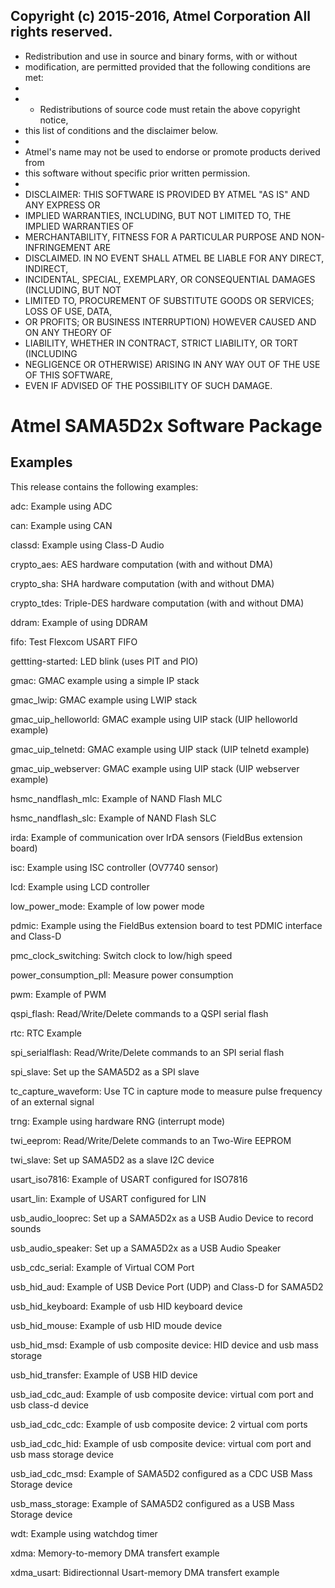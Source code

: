Copyright (c) 2015-2016, Atmel Corporation All rights reserved.
----------------------------------------------------------

* Redistribution and use in source and binary forms, with or without
* modification, are permitted provided that the following conditions are met:
*
* - Redistributions of source code must retain the above copyright notice,
* this list of conditions and the disclaimer below.
*
* Atmel's name may not be used to endorse or promote products derived from
* this software without specific prior written permission.
*
* DISCLAIMER: THIS SOFTWARE IS PROVIDED BY ATMEL "AS IS" AND ANY EXPRESS OR
* IMPLIED WARRANTIES, INCLUDING, BUT NOT LIMITED TO, THE IMPLIED WARRANTIES OF
* MERCHANTABILITY, FITNESS FOR A PARTICULAR PURPOSE AND NON-INFRINGEMENT ARE
* DISCLAIMED. IN NO EVENT SHALL ATMEL BE LIABLE FOR ANY DIRECT, INDIRECT,
* INCIDENTAL, SPECIAL, EXEMPLARY, OR CONSEQUENTIAL DAMAGES (INCLUDING, BUT NOT
* LIMITED TO, PROCUREMENT OF SUBSTITUTE GOODS OR SERVICES; LOSS OF USE, DATA,
* OR PROFITS; OR BUSINESS INTERRUPTION) HOWEVER CAUSED AND ON ANY THEORY OF
* LIABILITY, WHETHER IN CONTRACT, STRICT LIABILITY, OR TORT (INCLUDING
* NEGLIGENCE OR OTHERWISE) ARISING IN ANY WAY OUT OF THE USE OF THIS SOFTWARE,
* EVEN IF ADVISED OF THE POSSIBILITY OF SUCH DAMAGE.


# Atmel SAMA5D2x Software Package

## Examples

This release contains the following examples:

adc: Example using ADC

can: Example using CAN

classd: Example using Class-D Audio

crypto_aes: AES hardware computation (with and without DMA)

crypto_sha: SHA hardware computation (with and without DMA)

crypto_tdes: Triple-DES hardware computation (with and without DMA)

ddram: Example of using DDRAM

fifo: Test Flexcom USART FIFO

gettting-started: LED blink (uses PIT and PIO)

gmac: GMAC example using a simple IP stack

gmac_lwip: GMAC example using LWIP stack

gmac_uip_helloworld: GMAC example using UIP stack (UIP helloworld example)

gmac_uip_telnetd: GMAC example using UIP stack (UIP telnetd example)

gmac_uip_webserver: GMAC example using UIP stack (UIP webserver example)

hsmc_nandflash_mlc: Example of NAND Flash MLC

hsmc_nandflash_slc: Example of NAND Flash SLC

irda: Example of communication over IrDA sensors (FieldBus extension board)

isc: Example using ISC controller (OV7740 sensor)

lcd: Example using LCD controller

low_power_mode: Example of low power mode

pdmic: Example using the FieldBus extension board to test PDMIC interface and Class-D

pmc_clock_switching: Switch clock to low/high speed

power_consumption_pll: Measure power consumption

pwm: Example of PWM

qspi_flash: Read/Write/Delete commands to a QSPI serial flash

rtc: RTC Example

spi_serialflash: Read/Write/Delete commands to an SPI serial flash

spi_slave: Set up the SAMA5D2 as a SPI slave

tc_capture_waveform: Use TC in capture mode to measure pulse frequency of an external signal

trng: Example using hardware RNG (interrupt mode)

twi_eeprom: Read/Write/Delete commands to an Two-Wire EEPROM

twi_slave: Set up SAMA5D2 as a slave I2C device

usart_iso7816: Example of USART configured for ISO7816

usart_lin: Example of USART configured for LIN

usb_audio_looprec: Set up a SAMA5D2x as a USB Audio Device to record sounds

usb_audio_speaker: Set up a SAMA5D2x as a USB Audio Speaker

usb_cdc_serial: Example of Virtual COM Port

usb_hid_aud: Example of USB Device Port (UDP) and Class-D for SAMA5D2

usb_hid_keyboard: Example of usb HID keyboard device

usb_hid_mouse: Example of usb HID moude device

usb_hid_msd: Example of usb composite device: HID device and usb mass storage

usb_hid_transfer: Example of USB HID device

usb_iad_cdc_aud: Example of usb composite device: virtual com port and usb class-d device

usb_iad_cdc_cdc: Example of usb composite device: 2 virtual com ports

usb_iad_cdc_hid: Example of usb composite device: virtual com port and usb mass storage device

usb_iad_cdc_msd: Example of SAMA5D2 configured as a CDC USB Mass Storage device

usb_mass_storage: Example of SAMA5D2 configured as a USB Mass Storage device

wdt: Example using watchdog timer

xdma: Memory-to-memory DMA transfert example

xdma_usart: Bidirectionnal Usart-memory DMA transfert example


